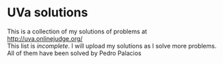 # UVa solutions
This is a collection of my solutions of problems at http://uva.onlinejudge.org/ <br>
This list is *incomplete*. I will upload my solutions as I solve more problems. <br>
All of them have been solved by Pedro Palacios
